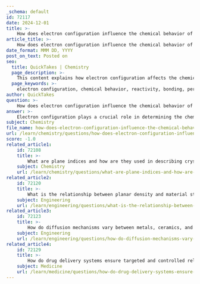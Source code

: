 ```yaml
---
_schema: default
id: 72117
date: 2024-12-01
title: >-
    How does electron configuration influence the chemical behavior of elements?
article_title: >-
    How does electron configuration influence the chemical behavior of elements?
date_format: MMM DD, YYYY
post_on_text: Posted on
seo:
  title: QuickTakes | Chemistry
  page_description: >-
    This content explains how electron configuration affects the chemical behavior of elements, influencing their reactivity, bonding behavior, and the similarities observed among elements in the periodic table.
  page_keywords: >-
    electron configuration, chemical behavior, reactivity, bonding, periodic table, energy levels, outer shell electrons, unpaired electrons, groups, predict behavior, noble gases, alkali metals, halogens, bonding capability
author: QuickTakes
question: >-
    How does electron configuration influence the chemical behavior of elements?
answer: >-
    Electron configuration plays a crucial role in determining the chemical behavior of elements. It refers to the arrangement of electrons in an atom's energy levels, sublevels, and orbitals. This arrangement influences various properties, including reactivity, bonding behavior, and magnetic properties.\n\n1. **Reactivity**: The stability of an atom's electron configuration significantly affects its reactivity. Atoms with incomplete outer electron shells tend to be more reactive. For example, Group 1 elements (alkali metals) have one electron in their outermost shell, making them highly reactive as they seek to lose that electron to achieve a stable configuration. In contrast, noble gases, such as neon and argon, have full outer shells, rendering them inert under normal conditions.\n\n2. **Bonding Behavior**: The number of unpaired electrons in the outermost shell determines how many bonds an atom can form. For instance, an oxygen atom has a 2p^4 configuration, meaning it has two unpaired electrons and can form two bonds (as seen in water, H₂O). Carbon, with a 2s² 2p² configuration, can form four bonds due to its four unpaired electrons, allowing for a diverse range of organic compounds.\n\n3. **Similar Properties in Groups**: Elements within the same group of the periodic table exhibit similar chemical properties because they have the same valence shell electron configurations. For example, all Group 7 elements (halogens) have similar reactivity patterns due to their similar electron configurations, which influence their ability to gain or share electrons during chemical reactions.\n\n4. **Predicting Behavior**: By examining an element's electron configuration, one can predict its chemical behavior. For example, elements with similar configurations, such as those in the s and p blocks, tend to have analogous chemical properties. This predictability is less straightforward in the d and f blocks due to exceptions in the order of filling of subshells.\n\nIn summary, electron configuration is fundamental in understanding the chemical behavior of elements, influencing their reactivity, bonding capabilities, and the similarities observed among elements in the same group of the periodic table.
subject: Chemistry
file_name: how-does-electron-configuration-influence-the-chemical-behavior-of-elements.md
url: /learn/chemistry/questions/how-does-electron-configuration-influence-the-chemical-behavior-of-elements
score: -1.0
related_article1:
    id: 72108
    title: >-
        What are plane indices and how are they used in describing crystal structures?
    subject: Chemistry
    url: /learn/chemistry/questions/what-are-plane-indices-and-how-are-they-used-in-describing-crystal-structures
related_article2:
    id: 72120
    title: >-
        What is the relationship between planar density and material strength?
    subject: Engineering
    url: /learn/engineering/questions/what-is-the-relationship-between-planar-density-and-material-strength
related_article3:
    id: 72123
    title: >-
        How do diffusion mechanisms vary between metals, ceramics, and polymers?
    subject: Engineering
    url: /learn/engineering/questions/how-do-diffusion-mechanisms-vary-between-metals-ceramics-and-polymers
related_article4:
    id: 72129
    title: >-
        How do drug delivery systems ensure targeted and controlled release of medication?
    subject: Medicine
    url: /learn/medicine/questions/how-do-drug-delivery-systems-ensure-targeted-and-controlled-release-of-medication
---
```


&nbsp;